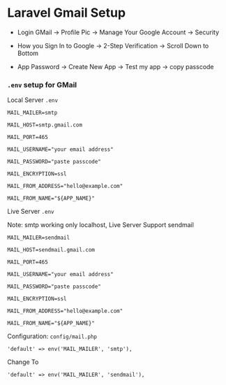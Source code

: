 # Laravel Gmail Setup
 
- Login GMail -> Profile Pic -> Manage Your Google Account -> Security


- How you Sign In to Google -> 2-Step Verification -> Scroll Down to Bottom 

- App Password -> Create New App -> Test my app -> copy passcode


### `.env` setup for GMail

Local Server `.env`

```
MAIL_MAILER=smtp

MAIL_HOST=smtp.gmail.com

MAIL_PORT=465

MAIL_USERNAME="your email address"

MAIL_PASSWORD="paste passcode"

MAIL_ENCRYPTION=ssl

MAIL_FROM_ADDRESS="hello@example.com"

MAIL_FROM_NAME="${APP_NAME}"
```


Live Server `.env`

Note: smtp working only localhost, Live Server Support sendmail

```
MAIL_MAILER=sendmail

MAIL_HOST=sendmail.gmail.com

MAIL_PORT=465

MAIL_USERNAME="your email address"

MAIL_PASSWORD="paste passcode"

MAIL_ENCRYPTION=ssl

MAIL_FROM_ADDRESS="hello@example.com"

MAIL_FROM_NAME="${APP_NAME}"
```

Configuration: `config/mail.php`

```
'default' => env('MAIL_MAILER', 'smtp'),
```

Change To

```
'default' => env('MAIL_MAILER', 'sendmail'),
```